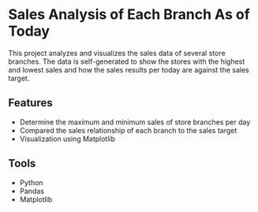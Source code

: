 # Sales Analysis of Each Branch As of Today

This project analyzes and visualizes the sales data of several store branches. The data is self-generated to show the stores with the highest and lowest sales and how the sales results per today are against the sales target.

## Features
- Determine the maximum and minimum sales of store branches per day
- Compared the sales relationship of each branch to the sales target
- Visualization using Matplotlib

## Tools
- Python
- Pandas
- Matplotlib